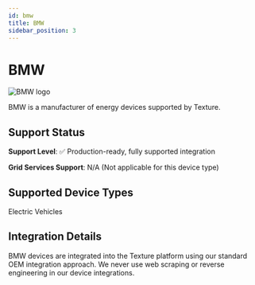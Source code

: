 ```yaml
---
id: bmw
title: BMW
sidebar_position: 3
---
```


# BMW

<div style={{ textAlign: 'center', margin: '20px 0' }}>
  <img 
    src="https://device.cms.texture.energy/logo/%20BMW%20Vector%20Icon.svg" 
    alt="BMW logo" 
    style={{ maxWidth: '200px', maxHeight: '150px' }}
  />
</div>

BMW is a manufacturer of energy devices supported by Texture.



## Support Status

**Support Level**: ✅ Production-ready, fully supported integration

**Grid Services Support**: N/A (Not applicable for this device type)

## Supported Device Types

Electric Vehicles

## Integration Details

BMW devices are integrated into the Texture platform using our standard OEM integration approach. We never use web scraping or reverse engineering in our device integrations.





